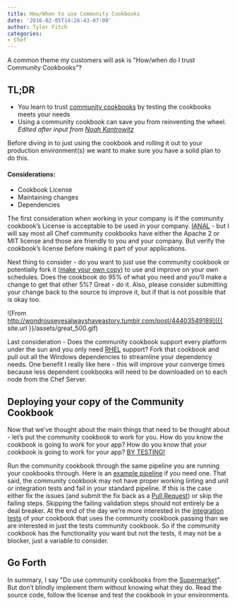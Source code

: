 ```yaml
---
title: How/When to use Community Cookbooks
date: '2016-02-05T14:26:43-07:00'
author: Tyler Fitch
categories:
- Chef
---
```

A common theme my customers will ask is "How/when do I trust Community Cookbooks"?

## TL;DR
* You learn to trust [community cookbooks](https://supermarket.chef.io/) by testing the cookbooks meets your needs
* Using a community cookbook can save you from reinventing the wheel. *Edited after input from [Noah Kantrowitz](https://twitter.com/kantrn/status/695752423781040128)*


Before diving in to just using the cookbook and rolling it out to your production environment(s) we want to make sure you have a solid plan to do this.

#### Considerations:
* Cookbook License
* Maintaining changes
* Dependencies

The first consideration when working in your company is if the community cookbook’s License is acceptable to be used in your company.  [IANAL](https://en.wikipedia.org/wiki/IANAL) - but I will say most all Chef community cookbooks have either the Apache 2 or MIT license and those are friendly to you and your company.  But verify the cookbook’s license before making it part of your applications.

Next thing to consider - do you want to just use the community cookbook or potentially fork it ([make your own copy](https://blogs.atlassian.com/2013/05/git-branching-and-forking-in-the-enterprise-why-fork/#what)) to use and improve on your own schedules.  Does the cookbook do 95% of what you need and you’ll make a change to get that other 5%?  Great - do it.  Also, please consider submitting your change back to the source to improve it, but if that is not possible that is okay too.

![From http://wondrouseyesalwayshaveastory.tumblr.com/post/44403549189]({{ site.url }}/assets/great_500.gif)

Last consideration - Does the community cookbook support every platform under the sun and you only need [RHEL](https://en.wikipedia.org/wiki/Red_Hat_Enterprise_Linux) support?  Fork that cookbook and pull out all the Windows dependencies to streamline your dependency needs.  One benefit I really like here - this will improve your converge times because less dependent cookbooks will need to be downloaded on to each node from the Chef Server.

## Deploying your copy of the Community Cookbook
Now that we’ve thought about the main things that need to be thought about - let’s put the community cookbook to work for you.  How do you know the cookbook is going to work for your app?  How do you know that *your* cookbook is going to work for your app?  [BY TESTING!](http://kitchen.ci/)

Run the community cookbook through the same pipeline you are running your cookbooks through.  Here is an [example pipeline](https://github.com/chef-solutions/pipeline) if you need one.  That said, the community cookbook may not have proper working linting and unit or integration tests and fail in your standard pipeline.  If this is the case either fix the issues (and submit the fix back as a [Pull Request](http://oss-watch.ac.uk/resources/pullrequest)) or skip the failing steps.  Skipping the failing validation steps should not entirely be a deal breaker.  At the end of the day we’re more interested in the [integration tests](https://learn.chef.io/test-your-infrastructure-code/) of *your* cookbook that uses the community cookbook passing than we are interested in just the tests community cookbook.  So if the community cookbook has the functionality you want but not the tests, it may not be a blocker, just a variable to consider.

## Go Forth
In summary, I say "Do use community cookbooks from the [Supermarket](https://supermarket.chef.io/)".  But don’t blindly implement them without knowing what they do.  Read the source code, follow the license and test the cookbook in your environments.
